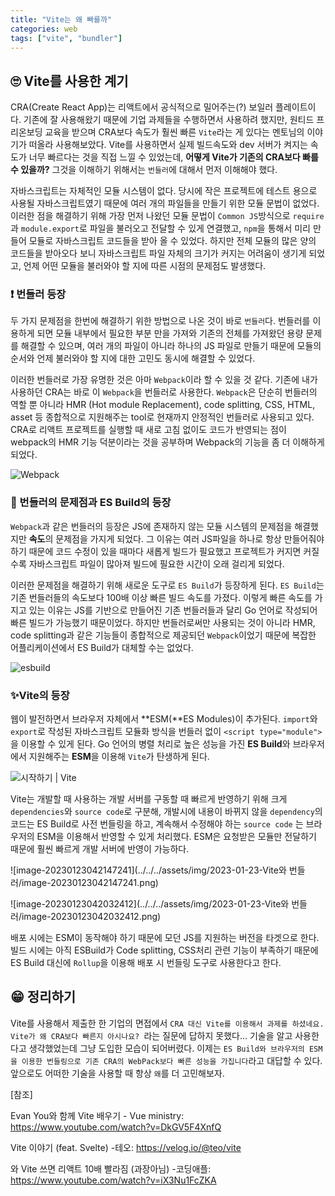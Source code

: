```yaml
---
title: "Vite는 왜 빠를까"
categories: web
tags: ["vite", "bundler"]
---
```




## 🙄 Vite를 사용한 계기

CRA(Create React App)는 리액트에서 공식적으로 밀어주는(?) 보일러 플레이트이다. 기존에 잘 사용해왔기 때문에 기업 과제들을 수행하면서 사용하려 했지만, 원티드 프리온보딩 교육을 받으며 CRA보다 속도가 훨씬 빠른 `Vite`라는 게 있다는 멘토님의 이야기가 떠올라 사용해보았다. Vite를 사용하면서 실제 빌드속도와 dev 서버가 켜지는 속도가 너무 빠르다는 것을 직접 느낄 수 있었는데, **어떻게 Vite가 기존의 CRA보다 빠를 수 있을까?** 그것을 이해하기 위해서는 `번들러`에 대해서 먼저 이해해야 했다.



자바스크립트는 자체적인 모듈 시스템이 없다. 당시에 작은 프로젝트에 테스트 용으로 사용될 자바스크립트였기 때문에 여러 개의 파일들을 만들기 위한 모듈 문법이 없었다. 이러한 점을 해결하기 위해 가장 먼저 나왔던 모듈 문법이 `Common JS`방식으로 `require`과 `module.export`로 파일을 불러오고 전달할 수 있게 연결했고, `npm`을 통해서 미리 만들어 모듈로 자바스크립트 코드들을 받아 올 수 있었다. 하지만 전체 모듈의 많은 양의 코드들을 받아오다 보니 자바스크립트 파일 자체의 크기가 커지는 어려움이 생기게 되었고, 언제 어떤 모듈을 불러와야 할 지에 따른 시점의 문제점도 발생했다.



### ❗ 번들러 등장

두 가지 문제점을 한번에 해결하기 위한 방법으로 나온 것이 바로 `번들러`다. 번들러를 이용하게 되면 모듈 내부에서 필요한 부분 만을 가져와 기존의 전체를 가져왔던 용량 문제를 해결할 수 있으며, 여러 개의 파일이 아니라 하나의 JS 파일로 만들기 때문에 모듈의 순서와 언제 불러와야 할 지에 대한 고민도 동시에 해결할 수 있었다.

이러한 번들러로 가장 유명한 것은 아마 `Webpack`이라 할 수 있을 것 같다. 기존에 내가 사용하던 CRA는 바로 이 `Webpack`을 번들러로 사용한다. `Webpack`은 단순히 번들러의 역할 뿐 아니라 HMR (Hot module Replacement), code splitting, CSS, HTML, asset 등 종합적으로 지원해주는 tool로 현재까지 안정적인 번들러로 사용되고 있다. CRA로 리액트 프로젝트를 실행할 때 새로 고침 없이도 코드가 반영되는 점이 webpack의 HMR 기능 덕분이라는 것을 공부하며 Webpack의 기능을 좀 더 이해하게 되었다.

![Webpack](https://www.hanl.tech/wp-content/uploads/2022/09/Screen-Shot-2022-09-06-at-4.08.41-PM.png)



### 📌 번들러의 문제점과 ES Build의 등장

`Webpack`과 같은 번들러의 등장은 JS에 존재하지 않는 모듈 시스템의 문제점을 해결했지만 **속도**의 문제점을 가지게 되었다. 그 이유는 여러 JS파일을 하나로 항상 만들어줘야 하기 때문에 코드 수정이 있을 때마다 새롭게 빌드가 필요했고 프로젝트가 커지면 커질수록 자바스크립트 파일이 많아져 빌드에 필요한 시간이 오래 걸리게 되었다. 

이러한 문제점을 해결하기 위해 새로운 도구로 `ES Build`가 등장하게 된다. `ES Build`는 기존 번들러들의 속도보다 100배 이상 빠른 빌드 속도를 가졌다. 이렇게 빠른 속도를 가지고 있는 이유는 JS를 기반으로 만들어진 기존 번들러들과 달리 Go 언어로 작성되어 빠른 빌드가 가능했기 때문이었다. 하지만 번들러로써만 사용되는 것이 아니라 HMR, code splitting과 같은 기능들이 종합적으로 제공되던 `Webpack`이었기 때문에 복잡한 어플리케이션에서 ES Build가 대체할 수는 없었다.

![esbuild](https://refine.ams3.cdn.digitaloceanspaces.com/blog/2022-11-03-esbuild/esbuild-chart.png)



### ✨Vite의 등장

웹이 발전하면서 브라우저 자체에서 **ESM(**ES Modules)이 추가된다. `import`와 `export`로 작성된 자바스크립트 모듈화 방식을 번들러 없이 `<script type="module">`을 이용할 수 있게 된다. Go 언어의 병렬 처리로 높은 성능을 가진 **ES Build**와 브라우저에서 지원해주는 **ESM**을 이용해 `Vite`가 탄생하게 된다. 

![시작하기 | Vite](https://vitejs-kr.github.io/og-image.png)



Vite는 개발할 때 사용하는 개발 서버를 구동할 때 빠르게 반영하기 위해 크게 `dependencies`와 `source code`로 구분해, 개발시에 내용이 바뀌지 않을 `dependency`의 코드는 ES Build로 사전 번들링을 하고, 계속해서 수정해야 하는 `source code` 는 브라우저의 ESM을 이용해서 반영할 수 있게 처리했다. ESM은 요청받은 모듈만 전달하기 때문에 훨씬 빠르게 개발 서버에 반영이 가능하다.

![image-20230123042147241](../../../assets/img/2023-01-23-Vite와 번들러/image-20230123042147241.png)



![image-20230123042032412](../../../assets/img/2023-01-23-Vite와 번들러/image-20230123042032412.png)



배포 시에는 ESM이 동작해야 하기 때문에 모던 JS를 지원하는 버전을 타겟으로 한다. 빌드 시에는 아직 ESBuild가 Code splitting, CSS처리 관련 기능이 부족하기 때문에 ES Build 대신에 `Rollup`을 이용해 배포 시 번들링 도구로 사용한다고 한다.



## 😁 정리하기

Vite를 사용해서 제출한 한 기업의 면접에서 `CRA 대신 Vite를 이용해서 과제를 하셨네요. Vite가 왜 CRA보다 빠른지 아시나요? `라는 질문에 답하지 못했다... 기술을 알고 사용한다고 생각했었는데 그냥 도입한 모습이 되어버렸다. 이제는 `ES Build와 브라우저의 ESM을 이용한 번들링으로 기존 CRA의 WebPack보다 빠른 성능을 가집니다`라고 대답할 수 있다. 앞으로도 어떠한 기술을 사용할 때 항상 `왜`를 더 고민해보자.  





[참조]

Evan You와 함께 Vite 배우기 - Vue ministry: https://www.youtube.com/watch?v=DkGV5F4XnfQ

Vite 이야기 (feat. Svelte) -테오: https://velog.io/@teo/vite

와 Vite 쓰면 리액트 10배 빨라짐 (과장아님) -코딩애플: https://www.youtube.com/watch?v=iX3Nu1FcZKA

